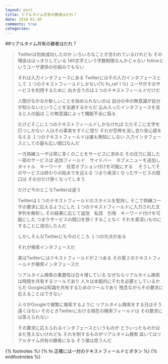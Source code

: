 ```yaml
---
layout: post
title: リアルタイム共有の勝者はだれ？
date: 2010-01-30
comments: true
categories:
---
```


##リアルタイム共有の勝者はだれ？

> Twitterは何故成功したのか
> いろいろなことが言われているけれども
> その理由ははっきりしている
> 140文字という字数制限なんかじゃない
> followというユーザ連係の仕組みでもない
> 
> それは入力インタフェースにある
> Twitterにはその入力インタフェースとして
> １つのテキストフィールドしかない{% fn_ref 1 %}
> ユーザがそのサービスを利用するために
> 向き合うのは１つのテキストフィールドだけだ
> 
> 人間がなかなか新しいことを始められないのは
> 自分の中の無意識が自分が知らないということを忌避するからだ
> 込み入ったインタフェースを見ると人の脳は
> この無意識によって機能不全に陥る
> 
> だけどそこに１つのテキストフィールドしかなければ
> ただそこに文字を打つしかない
> 人はその事実をすぐに悟り
> それが恐怖を消し去り安心感を与える
> １つのテキストフィールドは誰も無知にしない
> 入力インタフェースとしての最も広い間口なんだ
> 
> 一方熟練ユーザは常に多くのことをサービスに求める
> その圧力に屈した一部のサービスは
> 追加フィールド　サイドバー　タブメニューを追加し
> タイトル　キーワード　任意オプション付けを可能にする　
> そうしてそのサービスは終わりの始まりを迎える
> つまり奥深くなったサービスの間口は
> その分だけ狭くなってしまう
> 
> だけど今のところTwitterは違う
> 
> Twitterは１つのテキストフィールドのスタイルを堅持し
> そこで熟練ユーザの要求に応えるようにした
> １つのテキストフィールドに入力された文字列を解析し
> その結果に応じて返信　私信　引用　キーワード付けを可能にした
> つまりサービスの間口を狭くすることなく
> それを奥深いものにすることに成功したんだ
> 
> しかしそんなTwitterにも今のところ
> １つの欠点がある
> 
> それが検索インタフェースだ
> 
> 実はTwitterにはテキストフィールドが２つある
> その第２のテキストフィールドが検索インタフェースだ
> 
> リアルタイム検索の重要性は日々増している
> なぜならリアルタイム検索は時間を共有するツールであり
> 人々は本能的にそれを必要としているからだ
> Googleは知識を共有するためのツールであり
> 残念ながらその要求に応えることはできない
> 
> 人々がGoogleで頻繁に検索するように
> リアルタイム検索をする日はそう遠くはない
> そのときTwitterにおける現在の検索フィールドは
> その要求には答えられない
> 
> その要求に応えられるインタフェースというものが
> どういったものかはまだ見えないけれども
> それを制するものがリアルタイム検索
> 延いてはリアルタイム共有の勝者になる
> そう僕は思うんだ


{% footnotes %}
   {% fn 正確には一対のテキストフィールドとボタン %}
{% endfootnotes %}
